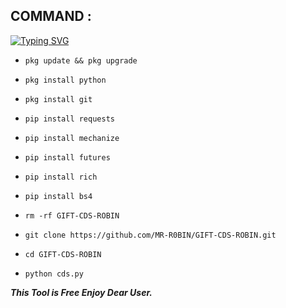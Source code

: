 ## COMMAND :

[![Typing SVG](https://readme-typing-svg.demolab.com?font=Fira+Code&pause=1000&color=FF2C10&background=31FF9400&width=435&lines=Random+FB+id+Cloning+Tool+Enjoy+Guys%F0%9F%A4%9F)](https://git.io/typing-svg)

* `pkg update && pkg upgrade`

* `pkg install python`

* `pkg install git`

* `pip install requests`

* `pip install mechanize`

* `pip install futures`

* `pip install rich`

* `pip install bs4`

* `rm -rf GIFT-CDS-ROBIN`

* `git clone https://github.com/MR-R0BIN/GIFT-CDS-ROBIN.git`

* `cd GIFT-CDS-ROBIN`

* `python cds.py`


___This Tool is Free Enjoy Dear User.___</br>
